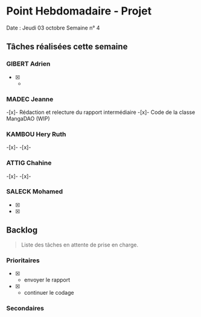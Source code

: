 # Point Hebdomadaire - Projet

Date : Jeudi 03 octobre
Semaine n° 4

## Tâches réalisées cette semaine

### GIBERT Adrien

- [x] -

### MADEC Jeanne

-[x]- Rédaction et relecture du rapport intermédiaire
-[x]- Code de la classe MangaDAO (WIP)

### KAMBOU Hery Ruth

-[x]- 
-[x]- 

### ATTIG Chahine
-[x]- 
-[x]- 


### SALECK Mohamed

- [x] 
- [x] 

## Backlog

> Liste des tâches en attente de prise en charge.

### Prioritaires

- [x] - envoyer le rapport 
- [x] - continuer le codage 



### Secondaires

